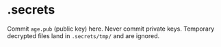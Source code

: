 <!-- status: stub; target: 150+ words -->
<!-- status: stub; target: 150+ words -->
<!-- status: stub; target: 150+ words -->
<!-- status: stub; target: 150+ words -->
<!-- status: stub; target: 150+ words -->
<!-- status: stub; target: 150+ words -->
# .secrets
Commit `age.pub` (public key) here. Never commit private keys.
Temporary decrypted files land in `.secrets/tmp/` and are ignored.






